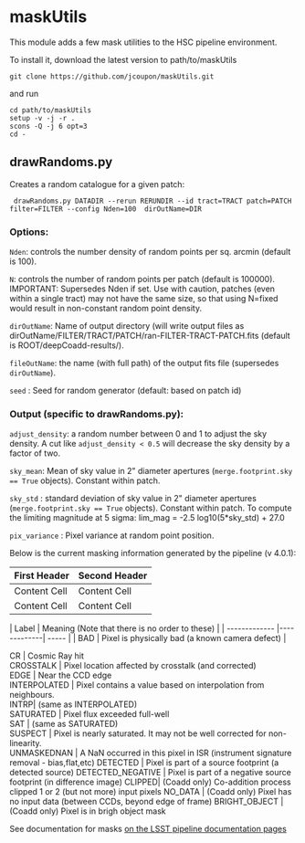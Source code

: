 # maskUtils

This module adds a few mask utilities to the HSC pipeline environment.

To install it, download the latest version to path/to/maskUtils
```
git clone https://github.com/jcoupon/maskUtils.git
```
and run
```
cd path/to/maskUtils
setup -v -j -r .
scons -Q -j 6 opt=3
cd -
```

## drawRandoms.py

Creates a random catalogue for a given patch:
```
 drawRandoms.py DATADIR --rerun RERUNDIR --id tract=TRACT patch=PATCH filter=FILTER --config Nden=100  dirOutName=DIR  
```

### Options:

`Nden`: controls the number density of random points per sq. arcmin  (default is 100).

`N`: controls the number of random points per patch (default is 100000). IMPORTANT: Supersedes Nden if set. Use with caution, patches (even within a single tract) may not have the same size, so that using N=fixed would result in non-constant random point density.

`dirOutName`: Name of output directory (will write output files as dirOutName/FILTER/TRACT/PATCH/ran-FILTER-TRACT-PATCH.fits (default is ROOT/deepCoadd-results/).

`fileOutName`: the name (with full path) of the output fits file (supersedes `dirOutName`).

`seed` : Seed for random generator (default: based on patch id)

### Output (specific to drawRandoms.py):

`adjust_density`: a random number between 0 and 1 to adjust the sky density. A cut like `adjust_density < 0.5` will decrease the sky density by a factor of two.

`sky_mean`: Mean of sky value in 2" diameter apertures (`merge.footprint.sky == True` objects). Constant within patch.

`sky_std` : standard deviation of sky value in 2" diameter apertures (`merge.footprint.sky == True` objects). Constant within patch. To compute the limiting magnitude at 5 sigma: lim_mag = -2.5 log10(5*sky_std) + 27.0

`pix_variance` : Pixel variance at random point position.

Below is the current masking information generated by the pipeline (v 4.0.1):

| First Header  | Second Header |
| ------------- | ------------- |
| Content Cell  | Content Cell  |
| Content Cell  | Content Cell  |


| Label |	Meaning (Note that there is no order to these) |
| ------------- |-------------| ----- |
| BAD | Pixel is physically bad (a known camera defect) |


CR |	Cosmic Ray hit  
CROSSTALK	| Pixel location affected by crosstalk (and corrected)  
EDGE   | Near the CCD edge  
INTERPOLATED	| Pixel contains a value based on interpolation from neighbours.  
INTRP| 	(same as INTERPOLATED)  
SATURATED	| Pixel flux exceeded full-well  
SAT	| (same as SATURATED)  
SUSPECT	| Pixel is nearly saturated. It may not be well corrected for non-linearity.  
UNMASKEDNAN	| A NaN occurred in this pixel in ISR (instrument signature removal - bias,flat,etc)
DETECTED	| Pixel is part of a source footprint (a detected source)
DETECTED\_NEGATIVE	 | Pixel is part of a negative source footprint (in difference image)
CLIPPED| 	(Coadd only) Co-addition process clipped 1 or 2 (but not more) input pixels
NO_DATA	| (Coadd only) Pixel has no input data (between CCDs, beyond edge of frame)
BRIGHT_OBJECT	| (Coadd only) Pixel is in brigh object mask

See documentation for masks [on the LSST pipeline documentation pages](https://pipelines.lsst.io/v/DM-11392/getting-started/display.html)
